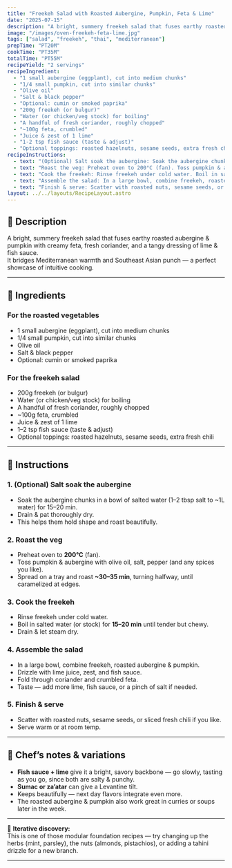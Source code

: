 ```yaml
---
title: "Freekeh Salad with Roasted Aubergine, Pumpkin, Feta & Lime"
date: "2025-07-15"
description: "A bright, summery freekeh salad that fuses earthy roasted aubergine & pumpkin with creamy feta, fresh coriander, and a tangy dressing of lime & fish sauce. It bridges Mediterranean warmth and Southeast Asian punch — a perfect showcase of intuitive cooking."
image: "/images/oven-freekeh-feta-lime.jpg"
tags: ["salad", "freekeh", "thai", "mediterranean"]
prepTime: "PT20M"
cookTime: "PT35M"
totalTime: "PT55M"
recipeYield: "2 servings"
recipeIngredient:
  - "1 small aubergine (eggplant), cut into medium chunks"
  - "1/4 small pumpkin, cut into similar chunks"
  - "Olive oil"
  - "Salt & black pepper"
  - "Optional: cumin or smoked paprika"
  - "200g freekeh (or bulgur)"
  - "Water (or chicken/veg stock) for boiling"
  - "A handful of fresh coriander, roughly chopped"
  - "~100g feta, crumbled"
  - "Juice & zest of 1 lime"
  - "1-2 tsp fish sauce (taste & adjust)"
  - "Optional toppings: roasted hazelnuts, sesame seeds, extra fresh chili"
recipeInstructions:
  - text: "(Optional) Salt soak the aubergine: Soak the aubergine chunks in a bowl of salted water (1–2 tbsp salt to ~1L water) for 15–20 min. Drain & pat thoroughly dry. This helps them hold shape and roast beautifully."
  - text: "Roast the veg: Preheat oven to 200°C (fan). Toss pumpkin & aubergine with olive oil, salt, pepper (and any spices you like). Spread on a tray and roast ~30–35 min, turning halfway, until caramelized at edges."
  - text: "Cook the freekeh: Rinse freekeh under cold water. Boil in salted water (or stock) for 15–20 min until tender but chewy. Drain & let steam dry."
  - text: "Assemble the salad: In a large bowl, combine freekeh, roasted aubergine & pumpkin. Drizzle with lime juice, zest, and fish sauce. Fold through coriander and crumbled feta. Taste — add more lime, fish sauce, or a pinch of salt if needed."
  - text: "Finish & serve: Scatter with roasted nuts, sesame seeds, or sliced fresh chili if you like. Serve warm or at room temp."
layout: ../../layouts/RecipeLayout.astro
---
```


## 📝 Description
A bright, summery freekeh salad that fuses earthy roasted aubergine & pumpkin with creamy feta, fresh coriander, and a tangy dressing of lime & fish sauce.  
It bridges Mediterranean warmth and Southeast Asian punch — a perfect showcase of intuitive cooking.

---

## 🛒 Ingredients

### For the roasted vegetables
- 1 small aubergine (eggplant), cut into medium chunks
- 1/4 small pumpkin, cut into similar chunks
- Olive oil
- Salt & black pepper
- Optional: cumin or smoked paprika

### For the freekeh salad
- 200g freekeh (or bulgur)
- Water (or chicken/veg stock) for boiling
- A handful of fresh coriander, roughly chopped
- ~100g feta, crumbled
- Juice & zest of 1 lime
- 1–2 tsp fish sauce (taste & adjust)
- Optional toppings: roasted hazelnuts, sesame seeds, extra fresh chili

---

## 🔪 Instructions

### 1. (Optional) Salt soak the aubergine
- Soak the aubergine chunks in a bowl of salted water (1–2 tbsp salt to ~1L water) for 15–20 min.  
- Drain & pat thoroughly dry.  
- This helps them hold shape and roast beautifully.

### 2. Roast the veg
- Preheat oven to **200°C** (fan).
- Toss pumpkin & aubergine with olive oil, salt, pepper (and any spices you like).  
- Spread on a tray and roast **~30–35 min**, turning halfway, until caramelized at edges.

### 3. Cook the freekeh
- Rinse freekeh under cold water.  
- Boil in salted water (or stock) for **15–20 min** until tender but chewy.  
- Drain & let steam dry.

### 4. Assemble the salad
- In a large bowl, combine freekeh, roasted aubergine & pumpkin.  
- Drizzle with lime juice, zest, and fish sauce.  
- Fold through coriander and crumbled feta.  
- Taste — add more lime, fish sauce, or a pinch of salt if needed.

### 5. Finish & serve
- Scatter with roasted nuts, sesame seeds, or sliced fresh chili if you like.  
- Serve warm or at room temp.

---

## 🔄 Chef’s notes & variations
- **Fish sauce + lime** give it a bright, savory backbone — go slowly, tasting as you go, since both are salty & punchy.
- **Sumac or za’atar** can give a Levantine tilt.  
- Keeps beautifully — next day flavors integrate even more.  
- The roasted aubergine & pumpkin also work great in curries or soups later in the week.

---

🥂 **Iterative discovery:**  
This is one of those modular foundation recipes — try changing up the herbs (mint, parsley), the nuts (almonds, pistachios), or adding a tahini drizzle for a new branch.

---
